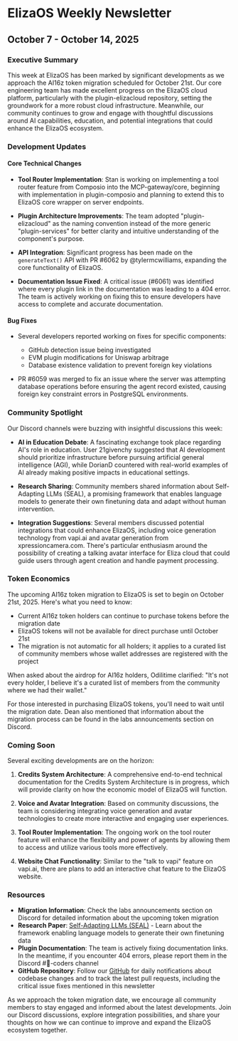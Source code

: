 # ElizaOS Weekly Newsletter
## October 7 - October 14, 2025

### Executive Summary

This week at ElizaOS has been marked by significant developments as we approach the AI16z token migration scheduled for October 21st. Our core engineering team has made excellent progress on the ElizaOS cloud platform, particularly with the plugin-elizacloud repository, setting the groundwork for a more robust cloud infrastructure. Meanwhile, our community continues to grow and engage with thoughtful discussions around AI capabilities, education, and potential integrations that could enhance the ElizaOS ecosystem.

### Development Updates

#### Core Technical Changes

- **Tool Router Implementation**: Stan is working on implementing a tool router feature from Composio into the MCP-gateway/core, beginning with implementation in plugin-composio and planning to extend this to ElizaOS core wrapper on server endpoints.

- **Plugin Architecture Improvements**: The team adopted "plugin-elizacloud" as the naming convention instead of the more generic "plugin-services" for better clarity and intuitive understanding of the component's purpose.

- **API Integration**: Significant progress has been made on the `generateText()` API with PR #6062 by @tylermcwilliams, expanding the core functionality of ElizaOS.

- **Documentation Issue Fixed**: A critical issue (#6061) was identified where every plugin link in the documentation was leading to a 404 error. The team is actively working on fixing this to ensure developers have access to complete and accurate documentation.

#### Bug Fixes

- Several developers reported working on fixes for specific components:
  - GitHub detection issue being investigated
  - EVM plugin modifications for Uniswap arbitrage
  - Database existence validation to prevent foreign key violations

- PR #6059 was merged to fix an issue where the server was attempting database operations before ensuring the agent record existed, causing foreign key constraint errors in PostgreSQL environments.

### Community Spotlight

Our Discord channels were buzzing with insightful discussions this week:

- **AI in Education Debate**: A fascinating exchange took place regarding AI's role in education. User 21givenchy suggested that AI development should prioritize infrastructure before pursuing artificial general intelligence (AGI), while DorianD countered with real-world examples of AI already making positive impacts in educational settings.

- **Research Sharing**: Community members shared information about Self-Adapting LLMs (SEAL), a promising framework that enables language models to generate their own finetuning data and adapt without human intervention.

- **Integration Suggestions**: Several members discussed potential integrations that could enhance ElizaOS, including voice generation technology from vapi.ai and avatar generation from xpressioncamera.com. There's particular enthusiasm around the possibility of creating a talking avatar interface for Eliza cloud that could guide users through agent creation and handle payment processing.

### Token Economics

The upcoming AI16z token migration to ElizaOS is set to begin on October 21st, 2025. Here's what you need to know:

- Current AI16z token holders can continue to purchase tokens before the migration date
- ElizaOS tokens will not be available for direct purchase until October 21st
- The migration is not automatic for all holders; it applies to a curated list of community members whose wallet addresses are registered with the project

When asked about the airdrop for AI16z holders, Odilitime clarified: "It's not every holder, I believe it's a curated list of members from the community where we had their wallet."

For those interested in purchasing ElizaOS tokens, you'll need to wait until the migration date. Dean also mentioned that information about the migration process can be found in the labs announcements section on Discord.

### Coming Soon

Several exciting developments are on the horizon:

1. **Credits System Architecture**: A comprehensive end-to-end technical documentation for the Credits System Architecture is in progress, which will provide clarity on how the economic model of ElizaOS will function.

2. **Voice and Avatar Integration**: Based on community discussions, the team is considering integrating voice generation and avatar technologies to create more interactive and engaging user experiences.

3. **Tool Router Implementation**: The ongoing work on the tool router feature will enhance the flexibility and power of agents by allowing them to access and utilize various tools more effectively.

4. **Website Chat Functionality**: Similar to the "talk to vapi" feature on vapi.ai, there are plans to add an interactive chat feature to the ElizaOS website.

### Resources

- **Migration Information**: Check the labs announcements section on Discord for detailed information about the upcoming token migration
- **Research Paper**: [Self-Adapting LLMs (SEAL)](https://arxiv.org/abs/2305.14314) - Learn about the framework enabling language models to generate their own finetuning data
- **Plugin Documentation**: The team is actively fixing documentation links. In the meantime, if you encounter 404 errors, please report them in the Discord #💬-coders channel
- **GitHub Repository**: Follow our [GitHub](https://github.com/elizaOS/eliza) for daily notifications about codebase changes and to track the latest pull requests, including the critical issue fixes mentioned in this newsletter

As we approach the token migration date, we encourage all community members to stay engaged and informed about the latest developments. Join our Discord discussions, explore integration possibilities, and share your thoughts on how we can continue to improve and expand the ElizaOS ecosystem together.